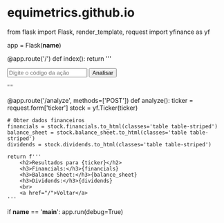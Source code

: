 # equimetrics.github.io
from flask import Flask, render_template, request
import yfinance as yf

app = Flask(__name__)

@app.route('/')
def index():
    return '''
        <form method="POST" action="/analyze">
            <input name="ticker" placeholder="Digite o código da ação" required>
            <button type="submit">Analisar</button>
        </form>
    '''

@app.route('/analyze', methods=['POST'])
def analyze():
    ticker = request.form['ticker']
    stock = yf.Ticker(ticker)

    # Obter dados financeiros
    financials = stock.financials.to_html(classes='table table-striped')
    balance_sheet = stock.balance_sheet.to_html(classes='table table-striped')
    dividends = stock.dividends.to_html(classes='table table-striped')

    return f'''
        <h2>Resultados para {ticker}</h2>
        <h3>Financials:</h3>{financials}
        <h3>Balance Sheet:</h3>{balance_sheet}
        <h3>Dividends:</h3>{dividends}
        <br>
        <a href="/">Voltar</a>
    '''

if __name__ == '__main__':
    app.run(debug=True)

